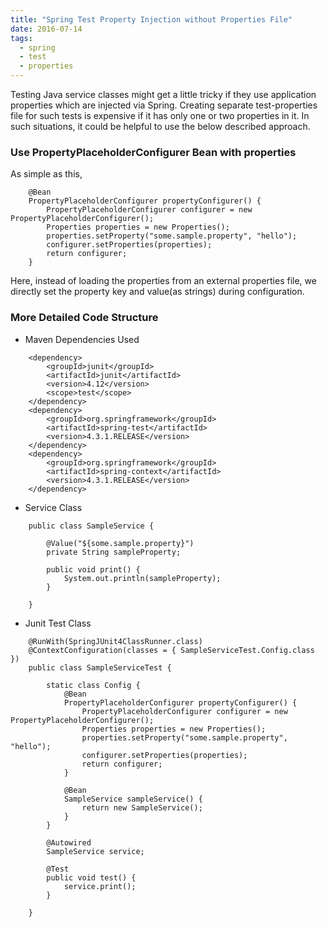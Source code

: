 ```yaml
---
title: "Spring Test Property Injection without Properties File"
date: 2016-07-14
tags: 
  - spring
  - test
  - properties
---
```


Testing Java service classes might get a little tricky if they use application properties which are injected via Spring. Creating separate test-properties file for such tests is expensive if it has only one or two properties in it. In such situations, it could be helpful to use the below described approach.

### Use PropertyPlaceholderConfigurer Bean with properties

As simple as this,

```
	@Bean
	PropertyPlaceholderConfigurer propertyConfigurer() {
		PropertyPlaceholderConfigurer configurer = new PropertyPlaceholderConfigurer();
		Properties properties = new Properties();
		properties.setProperty("some.sample.property", "hello");
		configurer.setProperties(properties);
		return configurer;
	}
```

Here, instead of loading the properties from an external properties file, we directly set the property key and value(as strings) during configuration.

### More Detailed Code Structure

- Maven Dependencies Used

```
	<dependency>
		<groupId>junit</groupId>
		<artifactId>junit</artifactId>
		<version>4.12</version>
		<scope>test</scope>
	</dependency>
	<dependency>
		<groupId>org.springframework</groupId>
		<artifactId>spring-test</artifactId>
		<version>4.3.1.RELEASE</version>
	</dependency>
	<dependency>
		<groupId>org.springframework</groupId>
		<artifactId>spring-context</artifactId>
		<version>4.3.1.RELEASE</version>
	</dependency>
```

- Service Class

```
	public class SampleService {

		@Value("${some.sample.property}")
		private String sampleProperty;

		public void print() {
			System.out.println(sampleProperty);
		}

	}
```

- Junit Test Class

```
	@RunWith(SpringJUnit4ClassRunner.class)
	@ContextConfiguration(classes = { SampleServiceTest.Config.class })
	public class SampleServiceTest {

		static class Config {
			@Bean
			PropertyPlaceholderConfigurer propertyConfigurer() {
				PropertyPlaceholderConfigurer configurer = new PropertyPlaceholderConfigurer();
				Properties properties = new Properties();
				properties.setProperty("some.sample.property", "hello");
				configurer.setProperties(properties);
				return configurer;
			}

			@Bean
			SampleService sampleService() {
				return new SampleService();
			}
		}

		@Autowired
		SampleService service;

		@Test
		public void test() {
			service.print();
		}

	}
```

